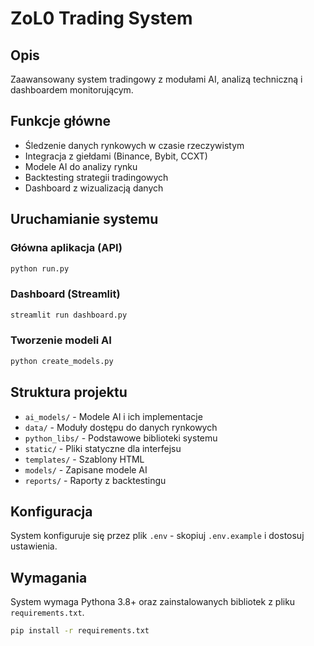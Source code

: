 # ZoL0 Trading System

## Opis
Zaawansowany system tradingowy z modułami AI, analizą techniczną i dashboardem monitorującym.

## Funkcje główne
- Śledzenie danych rynkowych w czasie rzeczywistym
- Integracja z giełdami (Binance, Bybit, CCXT)
- Modele AI do analizy rynku
- Backtesting strategii tradingowych
- Dashboard z wizualizacją danych

## Uruchamianie systemu

### Główna aplikacja (API)
```bash
python run.py
```

### Dashboard (Streamlit)
```bash
streamlit run dashboard.py
```

### Tworzenie modeli AI
```bash
python create_models.py
```

## Struktura projektu
- `ai_models/` - Modele AI i ich implementacje
- `data/` - Moduły dostępu do danych rynkowych
- `python_libs/` - Podstawowe biblioteki systemu
- `static/` - Pliki statyczne dla interfejsu
- `templates/` - Szablony HTML
- `models/` - Zapisane modele AI
- `reports/` - Raporty z backtestingu

## Konfiguracja
System konfiguruje się przez plik `.env` - skopiuj `.env.example` i dostosuj ustawienia.

## Wymagania
System wymaga Pythona 3.8+ oraz zainstalowanych bibliotek z pliku `requirements.txt`.
```bash
pip install -r requirements.txt